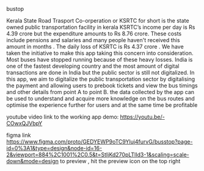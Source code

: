bustop


Kerala State Road Trasport Co-orperation or KSRTC for short is the state owned public transportation facility in kerala KSRTC’s income per day is Rs 4.39 crore but the expenditure amounts to Rs 8.76 crore. These costs include pensions and salaries and many people haven't received this amount in months . The daily loss of KSRTC is Rs 4.37 crore . We have taken the initiative to make this app taking this concern into consideration. Most buses have stopped running because of these heavy losses. India is one of the fastest developing country and the most amount of digital transactions are done in India but the public sector is still not digitalized. In this app, we aim to digitalize the public transportation sector by digitalising the payment and allowing users to prebook tickets and view the bus timings and other details from point A to point B. the data collected by the app can be used to understand and acquire more knowledge on the bus routes and optimise the experience further for users and at the same time be profitable

youtube video link to the working app demo: https://youtu.be/-COwxQJVbpY

figma link https://www.figma.com/proto/GEDYEWP9oTC9Yluj4furvG/busstop?page-id=0%3A1&type=design&node-id=16-2&viewport=884%2C1001%2C0.5&t=StIjKd270pLTlId3-1&scaling=scale-down&mode=design
to preview , hit the preview icon on the top right
